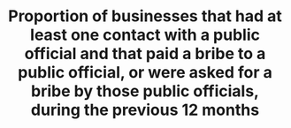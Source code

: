 ---
actual_indicator_available: null
actual_indicator_available_description: null
comments_and_limitations: null
data_non_statistical: true
date_metadata_updated: null
date_of_national_source_publication: null
disaggregation_categories: null
disaggregation_geography: null
goal_meta_link: http://unstats.un.org/sdgs/files/metadata-compilation/Metadata-Goal-16.pdf
goal_meta_link_page: 22
graph: null
graph_status_notes: unk
graph_title: Proportion of businesses that had at least one contact with a public
  official and that paid a bribe to a public official, or were asked for a bribe by
  those public officials, during the previous 12 months
graph_type: null
graph_type_description: null
has_metadata: false
indicator: 16.5.2
indicator_definition: ''
indicator_name: Proportion of businesses that had at least one contact with a public
  official and that paid a bribe to a public official, or were asked for a bribe by
  those public officials, during the previous 12 months
indicator_sort_order: 16.05.02
indicator_variable: null
international_and_national_references: null
layout: indicator
method_of_computation: ''
periodicity: null
permalink: /16-5-2/
published: false
rationale_interpretation: ''
reporting_status: notstarted
scheduled_update_by_SDG_team: null
scheduled_update_by_national_source: null
sdg_goal: 16
source_active_1: true
source_agency_staff_email_1: null
source_agency_staff_name_1: null
source_agency_survey_dataset_1: null
source_notes_1: null
source_title_1: null
source_url_1: null
target: Substantially reduce corruption and bribery in all their forms.
target_id: '16.5'
time_period: null
title: Proportion of businesses that had at least one contact with a public official
  and that paid a bribe to a public official, or were asked for a bribe by those public
  officials, during the previous 12 months
un_custodial_agency: World Bank; UNODC
un_designated_tier: '2'
unit_of_measure: null
variable_description: null
variable_notes: null
---